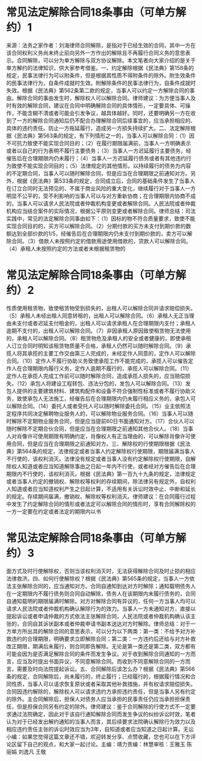 # 常见法定解除合同18条事由（可单方解约）1

来源：法务之家作者：刘海律师合同解除，是指对于已经生效的合同，其中一方在该合同权利义务尚未终止前向另外一方作出的解除且不再履行合同义务的意思表示。合同解除，可以分为单方解除与双方协议解除。本文笔者向大家介绍的是关于单方解约的法律知识，供大家参考借鉴。一、约定解除根据《民法典》第158条的规定，民事法律行为可以附条件，但是根据其性质不得附条件的除外。附生效条件的民事法律行为，自条件成就时生效。附解除条件的民事法律行为，自条件成就时失效。根据《民法典》第562条第二款的规定，当事人可以约定一方解除合同的事由。解除合同的事由发生时，解除权人可以解除合同。律师建议：为方便当事人及时有效的解除合同，建议在合同中明确解除合同的具体情形，一定要具体、可操作，不能含糊不清或者可能会引发争议，越具体越好。同时，还要明确另一方在收到了一方的解除合同通知后仍不配合办理解除合同后续事宜的，应当承担相应的、具体的违约责任。防止一方拖延履行，造成另一方损失持续扩大。二、法定解除根据《民法典》第563条的规定，有下列情形之一的，当事人可以解除合同：（1）因不可抗力致使不能实现合同目的；（2）在履行期限届满前，当事人一方明确表示或者以自己的行为表明不履行主要债务；（3）当事人一方迟延履行主要债务，经催告后在合理期限内仍未履行；（4）当事人一方迟延履行债务或者有其他违约行为致使不能实现合同目的；（5）法律规定的其他情形。以持续履行的债务为内容的不定期合同，当事人可以随时解除合同，但是应当在合理期限之前通知对方。另外，根据《民法典》第533条的规定，合同成立后，合同的基础条件发生了当事人在订立合同时无法预见的、不属于商业风险的重大变化，继续履行对于当事人一方明显不公平的，受不利影响的当事人可以与对方重新协商；在合理期限内协商不成的，当事人可以请求人民法院或者仲裁机构变更或者解除合同。人民法院或者仲裁机构应当结合案件的实际情况，根据公平原则变更或者解除合同。律师总结：司法实践中，常见的法定解除合同事由如下：（1）因标的物不符合质量要求，致使不能实现合同目的的，买方可以解除合同。（2）分期付款的买方未支付到期价款的数额达到全部价款的1/5，经催告后在合理期限内仍未支付到期价款的，卖方可以解除合同。（3）借款人未按照约定的借款用途使用借款的，贷款人可以解除合同。（4）承租人未按照约定的方法或者未根据租赁物的

# 常见法定解除合同18条事由（可单方解约）2

性质使用租赁物，致使租赁物受到损失的，出租人可以解除合同并请求赔偿损失。（5）承租人未经出租人同意转租的，出租人可以解除合同。（6）承租人无正当理由未支付或者迟延支付租金的，出租人可以请求承租人在合理期限内支付；承租人逾期不支付的，出租人可以解除合同。（7）非因承租人原因致使租赁物无法使用的，承租人可以解除合同。（8）租赁物危及承租人的安全或者健康的，即使承租人订立合同时明知该租赁物质量不合格，承租人仍然可以随时解除合同。（9）承揽人将其承揽的主要工作交由第三人完成的，未经定作人同意的，定作人可以解除合同。（10）定作人不履行协助义务致使承揽工作不能完成的，承揽人可以催告定作人在合理期限内履行义务，定作人逾期不履行的，承揽人可以解除合同。（11）定作人在承揽人完成工作前可以随时解除合同，造成承揽人损失的，应当赔偿损失。（12）承包人将建设工程转包、违法分包的，发包人可以解除合同。（13）发包人提供的主要建筑材料、建筑构配件和设备不符合强制性标准或者不履行协助义务，致使承包人无法施工，经催告后在合理期限内仍未履行相应义务的，承包人可以解除合同。（14）委托人或者受托人可以随时解除委托合同。（15）业主依照法定程序共同决定解聘物业服务人的，可以解除物业服务合同。（16）当事人可以随时解除不定期物业服务合同，但是应当提前60日书面通知对方。（17）合伙人可以随时解除不定期合伙合同，但是应当在合理期限之前通知其他合伙人。（18）当事人对肖像许可使用期限有明确约定，肖像权人有正当理由的，可以解除肖像许可使用合同，但是应当在合理期限之前通知对方。三、解除权的行使期限根据《民法典》第564条的规定，法律规定或者当事人约定解除权行使期限，期限届满当事人不行使的，该权利消灭。法律没有规定或者当事人没有约定解除权行使期限，自解除权人知道或者应当知道解除事由之日起一年内不行使，或者经对方催告后在合理期限内不行使的，该权利消灭。根据《民法典》第一百九十九条的规定，法律规定或者当事人约定的撤销权、解除权等权利的存续期间，除法律另有规定外，自权利人知道或者应当知道权利产生之日起计算，不适用有关诉讼时效中止、中断和延长的规定。存续期间届满，撤销权、解除权等权利消灭。律师建议：在合同履行过程中发生了约定解除合同的情形或者法定可以解除合同的情形时，享有合同解除权的一方一定要在约定或者法定的期限内以书

# 常见法定解除合同18条事由（可单方解约）3

面方式及时行使解除权，否则当该权利消灭时，无法获得解除合同及时止损的相应法律救济。四、如何行使解除权？根据《民法典》第565条的规定，当事人一方依法主张解除合同的，应当通知对方。合同自通知到达对方时解除；通知载明债务人在一定期限内不履行债务则合同自动解除，债务人在该期限内未履行债务的，合同自通知载明的期限届满时解除。对方对解除合同有异议的，任何一方当事人均可以请求人民法院或者仲裁机构确认解除行为的效力。当事人一方未通知对方，直接以提起诉讼或者申请仲裁的方式依法主张解除合同，人民法院或者仲裁机构确认该主张的，合同自其诉状副本或者仲裁申请书副本送达对方时解除。律师总结：对于一方单方所出具的解除合同的意思表示，可以分为以下两类：第一类：不给予对方补救违约的合理期限，明确要求立即解除合同；第二类：一方违约后还给与对方补救改正期限，期满后未履行，则合同即告解除。无论是第一类还是第二类，双方都有可能会因为是否满足解除合同的条件而发生争议。对于收到解除合同通知的一方而言，应当及时提出书面异议，不同意解除合同。而收到不同意解除合同的一方而言，需要及时向法院提起诉讼。五、合同解除后该怎么办？根据《民法典》第566条的规定，合同解除后，尚未履行的，终止履行；已经履行的，根据履行情况和合同性质，当事人可以请求恢复原状或者采取其他补救措施，并有权请求赔偿损失。合同因违约解除的，解除权人可以请求违约方承担违约责任，但是当事人另有约定的除外。主合同解除后，担保人对债务人应当承担的民事责任仍应当承担担保责任，但是担保合同另有约定的除外。律师建议：鉴于合同解除的行使方式不一定要求通过法院确定，因此对于该自行通知解除合同而发生争议的纠纷诉讼时效，笔者认为对于已经发出解约通知的当事人而言，其后续要求法院确认解除行为效力以及相应违约责任主张的诉讼时效应当为3年，自知道或者应当知道之日起计算。无讼小编：如果您觉得这篇文章还不错，欢迎转发分享、点赞收藏，您也可以在下方评论区留下自己的观点，和大家一起讨论。主编：靖力责编：林慧审核：王雅玉 陈丽娟 刘逸凡 王敬

